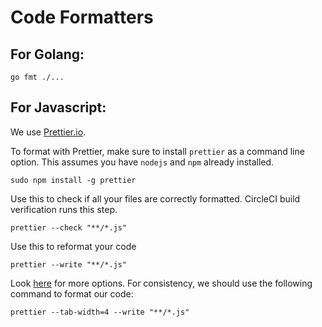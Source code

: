 # Code Formatters

## For Golang:
```
go fmt ./...
```


## For Javascript:
We use [Prettier.io](https://prettier.io/docs/en/index.html).

To format with Prettier, make sure to install `prettier` as a command line option.
This assumes you have `nodejs` and `npm` already installed.
```
sudo npm install -g prettier
```

Use this to check if all your files are correctly formatted. CircleCI build verification runs this step.
```
prettier --check "**/*.js"
```

Use this to reformat your code
```
prettier --write "**/*.js"
```

Look [here](https://prettier.io/docs/en/options.html) for more options.
For consistency, we should use the following command to format our code:
```
prettier --tab-width=4 --write "**/*.js"
```